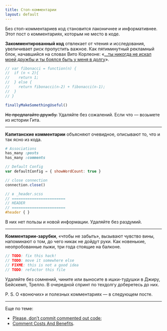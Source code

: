 ```yaml
---
title: Стоп-комментарии
layout: default
---
```


Без стоп-комментариев код становится лаконичнее и информативнее. Этот пост о комментариях, которым не место в коде.

**Закомментированный код** отвлекает от чтения и исследования, увеличивает риск пропустить важное. Как пятиминутный рекламный блок, начавшийся на словах Вито Корлеоне: «[&hellip;ты никогда не искал моей дружбы и ты боялся быть у меня в долгу](https://www.youtube.com/watch?v=JXhVAjA_tdg)».

```javascript
// var fibonacci = function(n) {
//  if (n < 2){
//    return 1;
//  } else {
//    return fibonacci(n-2) + fibonacci(n-1);
//  }
// }

finallyMakeSomethingUseful()
```

<del>Не предлагайте дружбу.</del> Удаляйте без сожалений. Если что — возьмете из истории Гита.

-----------------------

**Капитанские комментарии** объясняют очевидное, описывают то, что и так ясно из кода.

```ruby
# Associations
has_many :posts
has_many :comments
```

```javascript
// Default Config
var defaultConfig = { showWordCount: true }

// close connection
connection.close()
```

```scss
// в _header.scss
// ========================
// HEADER
// ========================
#header { }
```

В них нет пользы и новой информации. Удаляйте без раздумий.

-----------------------

**Комментарии-зарубки**, «чтобы не забыть», вызывают чувство вины, напоминают о том, до чего никак не дойдут руки. Как новенькие, неопробованные лыжи, три года стоящие на балконе.

```javascript
// TODO: fix this hack!
// TODO: move it somewhere else
// FIXME: this is not a good idea
// TODO: refactor this file
```
Удаляйте без сомнений, чините или выносите в ишки-тудушки в Джиру, Бейскемп, Трелло. В очередной спринт по техдолгу доберетесь до них.

P. S. О «вонючих» и полезных комментариях — в следующем посте.

-----------------------

Еще по теме:

* [Please, don’t commit commented out code](https://medium.com/@kentcdodds/please-don-t-commit-commented-out-code-53d0b5b26d5f#.ptxoookg6);
* [Comment Costs And Benefits](http://c2.com/cgi/wiki?CommentCostsAndBenefits).
